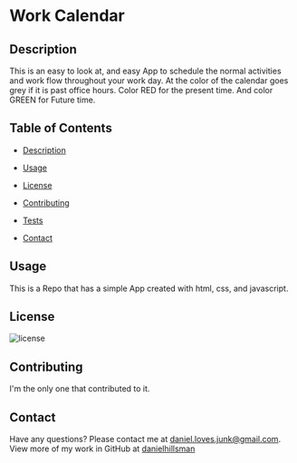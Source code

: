# Work Calendar

## Description
This is an easy to look at, and  easy App to schedule the normal activities and work flow throughout your work day. At the color of the calendar goes grey if it is past office hours. Color RED for the present time. And color GREEN for Future time.


## Table of Contents
* [Description](#description)

* [Usage](#usage)
- [License](#license)
* [Contributing](#contributing)
- [Tests](#tests)
* [Contact](#contact)

## Usage

This is a Repo that has a simple App created with html, css, and javascript. 

## License
![license](https://img.shields.io/static/v1?label=license&message=Unlicense&color=success)

## Contributing

I'm the only one that contributed to it.

## Contact
Have any questions? Please contact me at [daniel.loves.junk@gmail.com](mailto:daniel.loves.junk@gmail.com). View more of my work in GitHub at [danielhillsman](https://github.com/danielhillsman)

